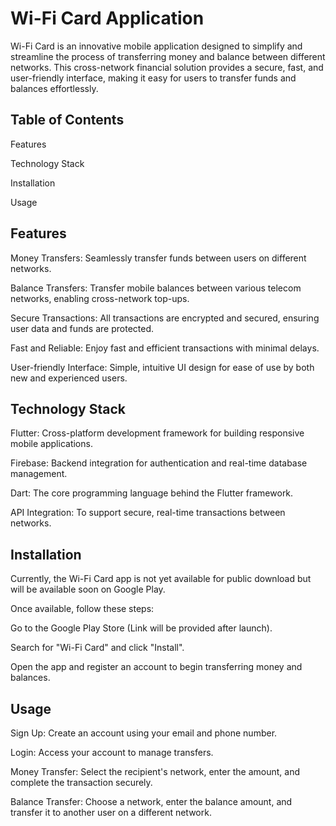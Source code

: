 # Wi-Fi Card Application

Wi-Fi Card is an innovative mobile application designed to simplify and streamline the process of transferring money and balance between different networks. This cross-network financial solution provides a secure, fast, and user-friendly interface, making it easy for users to transfer funds and balances effortlessly.


## Table of Contents

Features

Technology Stack

Installation

Usage



## Features

Money Transfers: Seamlessly transfer funds between users on different networks.

Balance Transfers: Transfer mobile balances between various telecom networks, enabling cross-network top-ups.

Secure Transactions: All transactions are encrypted and secured, ensuring user data and funds are protected.

Fast and Reliable: Enjoy fast and efficient transactions with minimal delays.

User-friendly Interface: Simple, intuitive UI design for ease of use by both new and experienced users.

## Technology Stack

Flutter: Cross-platform development framework for building responsive mobile applications.

Firebase: Backend integration for authentication and real-time database management.

Dart: The core programming language behind the Flutter framework.

API Integration: To support secure, real-time transactions between networks.

## Installation

Currently, the Wi-Fi Card app is not yet available for public download but will be available soon on Google Play.


Once available, follow these steps:


Go to the Google Play Store (Link will be provided after launch).

Search for "Wi-Fi Card" and click "Install".

Open the app and register an account to begin transferring money and balances.

## Usage

Sign Up: Create an account using your email and phone number.

Login: Access your account to manage transfers.

Money Transfer: Select the recipient's network, enter the amount, and complete the transaction securely.

Balance Transfer: Choose a network, enter the balance amount, and transfer it to another user on a different network.


